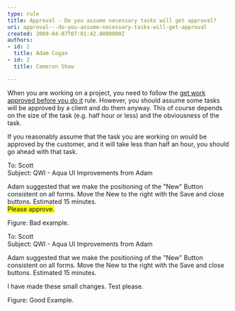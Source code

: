 ```yaml
---
type: rule
title: Approval - Do you assume necessary tasks will get approval?
uri: approval---do-you-assume-necessary-tasks-will-get-approval
created: 2009-04-07T07:01:42.0000000Z
authors:
- id: 1
  title: Adam Cogan
- id: 2
  title: Cameron Shaw

---
```




<span class='intro'> When you are working on a project, you need to follow the <a href="/Management/RulesToHappyClients/Pages/DoYouGetWorkApprovedBeforeYouDoIt.aspx" shape="rect">get work approved before you do it</a> rule. However, you should assume some tasks will be approved by a client and do them anyway. This of course depends on the size of the task (e.g.&#160;half hour&#160;or less) and the obviousness of the task.  </span>

<p>If you reasonably assume that the task you are working on would be approved by the customer, and it will take less than half an hour, you should go ahead with that task.</p>
<span class="ms-rteCustom-GreyBox"><p>To&#58; Scott <br>Subject&#58; QWI - Aqua UI Improvements from Adam </p>
<p>Adam suggested that we make the positioning of the &quot;New&quot; Button consistent on all forms. Move the New to the right with the Save and close buttons. Estimated 15 minutes. <br><span style="background-color&#58;yellow;">Please approve.</span></p></span><span class="ms-rteCustom-FigureBad">Figure&#58; Bad example.</span><span class="ms-rteCustom-GreyBox"><p>To&#58; Scott <br>Subject&#58; QWI - Aqua UI Improvements from Adam </p>
<p>Adam suggested that we make the positioning of the &quot;New&quot; Button consistent on all forms. Move the New to the right with the Save and close buttons. Estimated 15 minutes.&#160;</p>
<p>I have made these small changes. Test please.</p></span><span class="ms-rteCustom-FigureGood">Figure&#58; Good Example.</span> 


